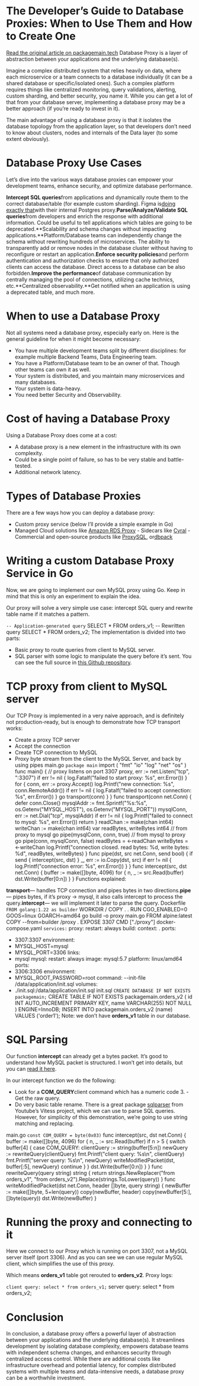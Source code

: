# The Developer’s Guide to Database Proxies: When to Use Them and How to Create One
[Read the original article on packagemain.tech](https://packagemain.tech/p/the-developers-guide-to-database)
Database Proxy is a layer of abstraction between your applications and the underlying database(s).

Imagine a complex distributed system that relies heavily on data, where each microservice or a team connects to a database individually (it can be a shared database or specific/isolated ones). Such a complex platform requires things like centralized monitoring, query validations, alerting, custom sharding, and better security, you name it. While you can get a lot of that from your database server, implementing a database proxy may be a better approach (if you’re ready to invest in it).

The main advantage of using a database proxy is that it isolates the database topology from the application layer, so that developers don’t need to know about clusters, nodes and internals of the Data layer (to some extent obviously).

# Database Proxy Use Cases
Let’s dive into the various ways database proxies can empower your development teams, enhance security, and optimize database performance.

**Intercept SQL queries**from applications and dynamically route them to the correct database/table (for example custom sharding). Figma is[doing exactly that](https://www.figma.com/blog/how-figmas-databases-team-lived-to-tell-the-scale/)with their internal Postgres proxy.**Parse/Analyze/Validate SQL queries**from developers and enrich the response with additional information. Could be useful to tell applications which tables are going to be deprecated.**Scalability and schema changes without impacting applications.**Platform/Database teams can independently change the schema without rewriting hundreds of microservices. The ability to transparently add or remove nodes in the database cluster without having to reconfigure or restart an application.**Enforce security policies**and perform authentication and authorization checks to ensure that only authorized clients can access the database. Direct access to a database can be also forbidden.**Improve the performance**of database communication by centrally managing the pool of connections, utilizing cache technics, etc.**Centralized observability.**Get notified when an application is using a deprecated table, and much more.
# When to use a Database Proxy
Not all systems need a database proxy, especially early on. Here is the general guideline for when it might become necessary:

- You have multiple development teams split by different disciplines: for example multiple Backend Teams, Data Engineering team.
- You have a Platform/Database team to be an owner of that. Though other teams can own it as well.
- Your system is distributed, and you maintain many microservices and many databases.
- Your system is data-heavy.
- You need better Security and Observability.
# Cost of having a Database Proxy
Using a Database Proxy does come at a cost:

- A database proxy is a new element in the infrastructure with its own complexity.
- Could be a single point of failure, so has to be very stable and battle-tested.
- Additional network latency.
# Types of Database Proxies
There are a few ways how you can deploy a database proxy:

- Custom proxy service (below I’ll provide a simple example in Go)
- Managed Cloud solutions like
[Amazon RDS Proxy](https://aws.amazon.com/rds/proxy/) - Sidecars like
[Cyral](https://cyral.com/) - Commercial and open-source products like
[ProxySQL](https://proxysql.com/), or[dbpack](https://github.com/cectc/dbpack)
# Writing a custom Database Proxy Service in Go
Now, we are going to implement our own MySQL proxy using Go. Keep in mind that this is only an experiment to explain the idea.

Our proxy will solve a very simple use case: intercept SQL query and rewrite table name if it matches a pattern.

`-- Application-generated query`
SELECT * FROM orders_v1;
-- Rewritten query
SELECT * FROM orders_v2;
The implementation is divided into two parts:

- Basic proxy to route queries from client to MySQL server.
- SQL parser with some logic to manipulate the query before it’s sent.
You can see the full source in [this Github repository](https://github.com/plutov/packagemain/tree/master/database-proxy).

# TCP proxy from client to MySQL server
Our TCP Proxy is implemented in a very naive approach, and is definitely not production-ready, but is enough to demonstrate how TCP transport works:

- Create a proxy TCP server
- Accept the connection
- Create TCP connection to MySQL
- Proxy byte stream from the client to the MySQL Server, and back by using pipes
main.go
`package main`
import (
"fmt"
"io"
"log"
"net"
"os"
)
func main() {
// proxy listens on port 3307
proxy, err := net.Listen("tcp", ":3307")
if err != nil {
log.Fatalf("failed to start proxy: %s", err.Error())
}
for {
conn, err := proxy.Accept()
log.Printf("new connection: %s", conn.RemoteAddr())
if err != nil {
log.Fatalf("failed to accept connection: %s", err.Error())
}
go transport(conn)
}
}
func transport(conn net.Conn) {
defer conn.Close()
mysqlAddr := fmt.Sprintf("%s:%s", os.Getenv("MYSQL_HOST"), os.Getenv("MYSQL_PORT"))
mysqlConn, err := net.Dial("tcp", mysqlAddr)
if err != nil {
log.Printf("failed to connect to mysql: %s", err.Error())
return
}
readChan := make(chan int64)
writeChan := make(chan int64)
var readBytes, writeBytes int64
// from proxy to mysql
go pipe(mysqlConn, conn, true)
// from mysql to proxy
go pipe(conn, mysqlConn, false)
readBytes = <-readChan
writeBytes = <-writeChan
log.Printf("connection closed. read bytes: %d, write bytes: %d", readBytes, writeBytes)
}
func pipe(dst, src net.Conn, send bool) {
if send {
intercept(src, dst)
}
_, err := io.Copy(dst, src)
if err != nil {
log.Printf("connection error: %s", err.Error())
}
}
func intercept(src, dst net.Conn) {
buffer := make([]byte, 4096)
for {
n, _ := src.Read(buffer)
dst.Write(buffer[0:n])
}
}
Functions explained:

**transport**— handles TCP connection and pipes bytes in two directions.**pipe**— pipes bytes, if it’s proxy → mysql, it also calls intercept to process the query.**intercept**— we will implement it later to parse the query.
Dockerfile
`FROM golang:1.22 as builder`
WORKDIR /
COPY . .
RUN CGO_ENABLED=0 GOOS=linux GOARCH=amd64 go build -o proxy main.go
FROM alpine:latest
COPY --from=builder /proxy .
EXPOSE 3307
CMD ["./proxy"]
docker-compose.yaml
`services:`
proxy:
restart: always
build:
context: .
ports:
- 3307:3307
environment:
- MYSQL_HOST=mysql
- MYSQL_PORT=3306
links:
- mysql
mysql:
restart: always
image: mysql:5.7
platform: linux/amd64
ports:
- 3306:3306
environment:
- MYSQL_ROOT_PASSWORD=root
command: --init-file /data/application/init.sql
volumes:
- ./init.sql:/data/application/init.sql
init.sql
`CREATE DATABASE IF NOT EXISTS packagemain;`
CREATE TABLE IF NOT EXISTS packagemain.orders_v2 (
id INT AUTO_INCREMENT PRIMARY KEY,
name VARCHAR(255) NOT NULL
) ENGINE=InnoDB;
INSERT INTO packagemain.orders_v2 (name) VALUES ('order1');
Note: we don’t have **orders_v1** table in our database.

# SQL Parsing
Our function **intercept** can already get a bytes packet. It’s good to understand how MySQL packet is structured. I won’t get into details, but you can [read it here](https://www.oreilly.com/library/view/understanding-mysql-internals/0596009577/ch04.html).

In our intercept function we do the following:

- Look for a
**COM_QUERY**client command which has a numeric code 3. - Get the raw query.
- Do very basic table rename.
There is a great package [sqlparser](https://github.com/vitessio/vitess/tree/main/go/vt/sqlparser) from Youtube’s Vitess project, which we can use to parse SQL queries. However, for simplicity of this demonstration, we’re going to use string matching and replacing.

main.go
`const COM_QUERY = byte(0x03)`
func intercept(src, dst net.Conn) {
buffer := make([]byte, 4096)
for {
n, _ := src.Read(buffer)
if n > 5 {
switch buffer[4] {
case COM_QUERY:
clientQuery := string(buffer[5:n])
newQuery := rewriteQuery(clientQuery)
fmt.Printf("client query: %s\n", clientQuery)
fmt.Printf("server query: %s\n", newQuery)
writeModifiedPacket(dst, buffer[:5], newQuery)
continue
}
}
dst.Write(buffer[0:n])
}
}
func rewriteQuery(query string) string {
return strings.NewReplacer("from orders_v1", "from orders_v2").Replace(strings.ToLower(query))
}
func writeModifiedPacket(dst net.Conn, header []byte, query string) {
newBuffer := make([]byte, 5+len(query))
copy(newBuffer, header)
copy(newBuffer[5:], []byte(query))
dst.Write(newBuffer)
}
# Running the proxy and connecting to it
Here we connect to our Proxy which is running on port 3307, not a MySQL server itself (port 3306). And as you can see we can use regular MySQL client, which simplifies the use of this proxy.

Which means **orders_v1** table got rerouted to **orders_v2**. Proxy logs:

`client query: select * from orders_v1;`
server query: select * from orders_v2;
# Conclusion
In conclusion, a database proxy offers a powerful layer of abstraction between your applications and the underlying database(s). It streamlines development by isolating database complexity, empowers database teams with independent schema changes, and enhances security through centralized access control. While there are additional costs like infrastructure overhead and potential latency, for complex distributed systems with multiple teams and data-intensive needs, a database proxy can be a worthwhile investment.